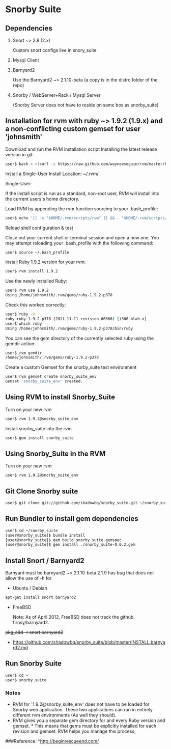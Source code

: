 # Snorby Suite

## Dependencies

1.  Snort ~> 2.8 (2.x) 

    Custom snort configs live in snory_suite

2.  Mysql Client

3.  Barnyard2 
   
    Use the Barnyard2 ~> 2.1.10-beta (a copy is in the distro folder of the repo) 

4.  Snorby / WebServer+Rack / Mysql Server

    (Snorby Server does not have to reside on same box as snorby_suite)


## Installation for rvm with ruby ~> 1.9.2 (1.9.x) and a non-conflicting custom gemset for user 'johnsmith'

Download and run the RVM installation script
Installing the latest release version in git:

```bash
user$ bash < <(curl -s https://raw.github.com/wayneeseguin/rvm/master/binscripts/rvm-installer )
```

Install a Single-User Install Location: ~/.rvm/

Single-User:

If the install script is run as a standard, non-root user, RVM will install into the current users's home directory. 

Load RVM by appending the rvm function sourcing to your .bash_profile:

```bash
user$ echo '[[ -s "$HOME/.rvm/scripts/rvm" ]] && . "$HOME/.rvm/scripts/rvm" # Load RVM function' >> ~/.bash_profile
```

Reload shell configuration & test

Close out your current shell or terminal session and open a new one. You may attempt reloading your .bash_profile with the following command:

```bash
user$ source ~/.bash_profile
```

Install Ruby 1.9.2 version for your rvm:

```bash
user$ rvm install 1.9.2
```

Use the newly installed Ruby:

```bash
user$ rvm use 1.9.2
Using /home/johnsmith/.rvm/gems/ruby-1.9.2-p378
```

Check this worked correctly:

```bash
user$ ruby -v
ruby ruby-1.9.2-p378 (2011-11-11 revision 66666) [i386-blah-x]
user$ which ruby
Using /home/johnsmith/.rvm/gems/ruby-1.9.2-p378/bin/ruby
```

You can see the gem directory of the currently selected ruby using the gemdir action:

```bash
user$ rvm gemdir
/home/johnsmith/.rvm/gems/ruby-1.9.2-p378
```

Create a custom Gemset for the snorby_suite test environment

```bash
user$ rvm gemset create snorby_suite_env
Gemset 'snorby_suite_env' created.
```

## Using RVM to install Snorby_Suite

Turn on your new rvm 

```bash
user$ rvm 1.9.2@snorby_suite_env
```

Install snorby_suite into the rvm

```bash
user$ gem install snorby_suite
```

## Using Snorby_Suite in the RVM

Turn on your new rvm 

```bash
user$ rvm 1.9.2@snorby_suite_env
```

## Git Clone Snorby suite

```bash
user$ git clone git://github.com/shadowbq/snorby_suite.git ~/snorby_suite
```


## Run Bundler to install gem dependencies

```bash
user$ cd ~/snorby_suite
[user@snorby_suite]$ bundle install
[user@snorby_suite]$ gem build snorby_suite.gemspec 
[user@snorby_suite]$ gem install ./snorby_suite-0.0.2.gem
```

## Install Snort / Barnyard2

Barnyard must be barnyard2 ~> 2.1.10-beta 
2.1.9 has bug that does not allow the use of -h for <hostname> 

* Ubuntu / Debian

```bash
apt-get install snort barnyard2
```

* FreeBSD 
   
    Note: As of April 2012, FreeBSD does not track the github firnsy/barnyard2.

~~pkg_add -r snort barnyard2~~

* https://github.com/shadowbq/snorby_suite/blob/master/INSTALL.barnyard2.md

## Run Snorby Suite

```bash
user$ cd ~
user$ snorby_suite 
```

### Notes
* RVM for '1.9.2@snorby_suite_env' does not have to be loaded for Snorby web application. These two applications can run in entirely different rvm environments (As well they should).
* RVM gives you a separate gem directory for and every Ruby version and gemset. * This means that gems must be explicitly installed for each revision and gemset. RVM helps you manage this process;

###Reference:
*http://beginrescueend.com/
